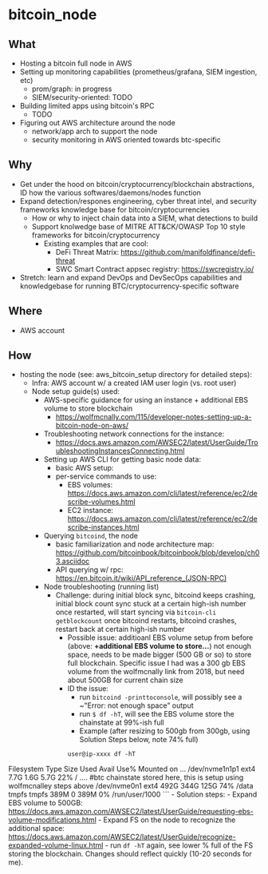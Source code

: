 # bitcoin_node

## What
- Hosting a bitcoin full node in AWS
- Setting up monitoring capabilities (prometheus/grafana, SIEM ingestion, etc) 
  - prom/graph: in progress
  - SIEM/security-oriented: TODO
- Building limited apps using bitcoin's RPC 
  - TODO
- Figuring out AWS architecture around the node
  - network/app arch to support the node
  - security monitoring in AWS oriented towards btc-specific

## Why
- Get under the hood on bitcoin/cryptocurrency/blockchain abstractions, ID how the various softwares/daemons/nodes function 
- Expand detection/respones engineering, cyber threat intel, and security frameworks knowledge base for bitcoin/cryptocurrencies
  - How or why to inject chain data into a SIEM, what detections to build
  - Support knolwedge base of MITRE ATT&CK/OWASP Top 10 style frameworks for bitcoin/cryptocurrency
    - Existing examples that are cool:
      - DeFi Threat Matrix: https://github.com/manifoldfinance/defi-threat
      - SWC Smart Contract appsec registry: https://swcregistry.io/
- Stretch: learn and expand DevOps and DevSecOps capabilities and knowledgebase for running BTC/cryptocurrency-specific software

## Where 
- AWS account

## How
- hosting the node (see: aws_bitcoin_setup directory for detailed steps): 
  - Infra: AWS account w/ a created IAM user login (vs. root user)
  - Node setup guide(s) used: 
    - AWS-specific guidance for using an instance + additional EBS volume to store blockchain 
      - https://wolfmcnally.com/115/developer-notes-setting-up-a-bitcoin-node-on-aws/
    - Troubleshooting network connections for the instance:
      - https://docs.aws.amazon.com/AWSEC2/latest/UserGuide/TroubleshootingInstancesConnecting.html
    - Setting up AWS CLI for getting basic node data:
      - basic AWS setup:
      - per-service commands to use:
        - EBS volumes: https://docs.aws.amazon.com/cli/latest/reference/ec2/describe-volumes.html
        - EC2 instance: https://docs.aws.amazon.com/cli/latest/reference/ec2/describe-instances.html
    - Querying `bitcoind`, the node
      - basic familiarization and node architecture map: https://github.com/bitcoinbook/bitcoinbook/blob/develop/ch03.asciidoc
      - API querying w/ rpc: https://en.bitcoin.it/wiki/API_reference_(JSON-RPC)
    - Node troubleshooting (running list)
      - Challenge: during initial block sync, bitcoind keeps crashing, initial block count sync stuck at a certain high-ish number once restarted, will start syncing via `bitcoin-cli getblockcount` once bitcoind restarts, bitcoind crashes, restart back at certain high-ish number
        - Possible issue: additioanl EBS volume setup from before (above: **+additional EBS volume to store...**) not enough space, needs to be made bigger (500 GB or so) to store full blockchain. Specific issue I had was a 300 gb EBS volume from the wolfmcnally link from 2018, but need about 500GB for current chain size
        - ID the issue: 
          - run `bitcoind -printtoconsole`, will possibly see a ~"Error: not enough space" output
          - run `$ df -hT`, will see the EBS volume store the chainstate at 99%-ish full
          - Example (after resizing to 500gb from 300gb, using Solution Steps below, note 74% full)
          ```
          user@ip-xxxx df -hT
Filesystem      Type      Size  Used Avail Use% Mounted on
...
/dev/nvme1n1p1  ext4      7.7G  1.6G  5.7G  22% /
....
#btc chainstate stored here, this is setup using wolfmcnalley steps above
/dev/nvme0n1    ext4      492G  344G  125G  74% /data
tmpfs           tmpfs     389M     0  389M   0% /run/user/1000
          ```
        - Solution steps:
          - Expand EBS volume to 500GB: https://docs.aws.amazon.com/AWSEC2/latest/UserGuide/requesting-ebs-volume-modifications.html
          - Expand FS on the node to recognize the additional space: https://docs.aws.amazon.com/AWSEC2/latest/UserGuide/recognize-expanded-volume-linux.html
          - run `df -hT` again, see lower % full of the FS storing the blockchain. Changes should reflect quickly (10-20 seconds for me). 


